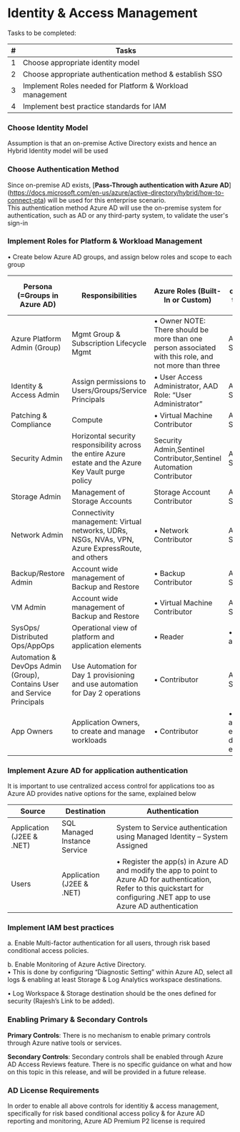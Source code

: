 #	Identity & Access Management

Tasks to be completed: 


| #| Tasks |
|-----------------|----------------|
| 1| Choose appropriate identity model |
| 2| Choose appropriate authentication method & establish SSO|
| 3| Implement Roles needed for Platform & Workload management |
| 4| Implement best practice standards for IAM |

### Choose Identity Model

Assumption is that an on-premise Active Directory exists and hence an Hybrid Identity model will be used

###	Choose Authentication Method
Since on-premise AD exists, [**Pass-Through authentication with Azure AD**] (https://docs.microsoft.com/en-us/azure/active-directory/hybrid/how-to-connect-pta) will be used for this enterprise scenario.   
This authentication method Azure AD will use the on-premise system for authentication, such as AD or any third-party system, to validate the user's sign-in


### Implement Roles for Platform & Workload Management

•	Create below Azure AD groups, and assign below roles and scope to each group

| Persona (=Groups in Azure AD)| Responsibilities | Azure Roles (Built-In or Custom)| Scope (Set of resources this access applies to) |
|-----------------|----------------|---------------|------------------------|
| Azure Platform Admin (Group)| Mgmt Group & Subscription Lifecycle Mgmt | •	Owner NOTE: There should be more than one person associated with this role, and not more than three  | All Subscriptions |
| Identity & Access Admin | Assign permissions to Users/Groups/Service Principals | •	User Access Administrator, AAD Role: “User Administrator” | All Subscriptions|
| Patching & Compliance| Compute | •	Virtual Machine Contributor | All Subscriptions |
| Security Admin | Horizontal security responsibility across the entire Azure estate and the Azure Key Vault purge policy| Security Admin,Sentinel Contributor,Sentinel Automation Contributor | All Subscriptions |
| Storage Admin | Management of Storage Accounts | Storage Account Contributor | All Subscriptions |
| Network Admin| Connectivity management: Virtual networks, UDRs, NSGs, NVAs, VPN, Azure ExpressRoute, and others | •	Network Contributor | All Subscriptions |
| Backup/Restore Admin | Account wide management of Backup and Restore | •	Backup Contributor | All Subscriptions |
| VM Admin | Account wide management of Backup and Restore | •	Virtual Machine Contributor | All Subscriptions |
| SysOps/ Distributed Ops/AppOps | Operational view of platform and application elements | •	Reader  | •	it-prod-app1-eastus |
| Automation & DevOps Admin (Group), Contains User and Service Principals| Use Automation for Day 1 provisioning and use automation for Day 2 operations |•	Contributor | All Subscriptions |
| App Owners| Application Owners, to create and manage workloads | •	Contributor| •	it-prod-app1-eastus, •	it-dev-app1-eastus |. 



###	Implement Azure AD for application authentication
It is important to use centralized access control for applications too as Azure AD provides native options for the same, explained below

| Source| Destination | Authentication |
|-----------------|----------------|---------------|
| Application (J2EE & .NET)| SQL Managed Instance Service | System to Service authentication using Managed Identity – System Assigned |
| Users| Application (J2EE & .NET) | •	Register the app(s) in Azure AD and modify the app to point to Azure AD for authentication, Refer to this quickstart for configuring .NET app to use Azure AD authentication|. 


###	Implement IAM best practices
a.	Enable Multi-factor authentication for all users, through risk based conditional access policies. 

b.	Enable Monitoring of Azure Active Directory.   
•	This is done by configuring “Diagnostic Setting” within Azure AD, select all logs & enabling at least Storage & Log Analytics workspace destinations. 

•	Log Workspace & Storage destination should be the ones defined for security (Rajesh’s Link to be added). 


###	Enabling Primary & Secondary Controls
**Primary Controls**: There is no mechanism to enable primary controls through Azure native tools or services. 

**Secondary Controls**: Secondary controls shall be enabled through Azure AD Access Reviews feature. There is no specific guidance on what and how on this topic in this release, and will be provided in a future release.  

### AD License Requirements
In order to enable all above controls for identitiy & access management, specifically for risk based conditional access  policy & for Azure AD reporting and monitoring, Azure AD Premium P2 license is required




